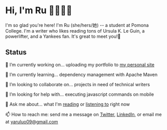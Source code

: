 # Hi, I'm Ru 🌷👩🏻‍💻
I'm so glad you're here! I'm Ru (she/hers/她) -- a student at Pomona College. I'm a writer who likes reading tons of Ursula K. Le Guin, a powerlifter, and a Yankees fan. It's great to meet you!🌿

## Status
🔭 I’m currently working on... uploading my portfolio to [my personal site](https://www.yaruluo.com)

🌱 I’m currently learning... dependency management with Apache Maven

👯 I’m looking to collaborate on... projects in need of technical writers

🤔 I’m looking for help with... executing javascript commands on mobile

💬 Ask me about... what I'm [reading](https://www.goodreads.com/user/show/118504126-yaru-luo) or [listening to](https://open.spotify.com/user/22higkqu3v4rzbbi65p7zkfna) right now

📫 How to reach me: send me a message on [Twitter](https://twitter.com/yaruluo09), [LinkedIn](https://www.linkedin.com/in/yaruluo/), or email me at yaruluo09@gmail.com

<!--

## How I work
I read under the same particular tree at Battery Park almost every day for three years when I was in high school. I can get rote like that sometimes. When I do things I love, I tend to focus on the thing and forget everything else in the world. If I'm too much in my head, give me a nudge to share what's in my brain.💫
-->

<!--
**yaruluo/yaruluo** is a ✨ _special_ ✨ repository because its `README.md` (this file) appears on your GitHub profile.

Here are some ideas to get you started:

- 🔭 I’m currently working on ...
- 🌱 I’m currently learning ...
- 👯 I’m looking to collaborate on ...
- 🤔 I’m looking for help with ...
- 💬 Ask me about ...
- 📫 How to reach me: ...
- 😄 Pronouns: ...
- ⚡ Fun fact: ...
-->
